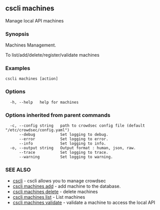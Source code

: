 ## cscli machines

Manage local API machines

### Synopsis


Machines Management.

To list/add/delete/register/validate machines


### Examples

```
cscli machines [action]
```

### Options

```
  -h, --help   help for machines
```

### Options inherited from parent commands

```
  -c, --config string   path to crowdsec config file (default "/etc/crowdsec/config.yaml")
      --debug           Set logging to debug.
      --error           Set logging to error.
      --info            Set logging to info.
  -o, --output string   Output format : human, json, raw.
      --trace           Set logging to trace.
      --warning         Set logging to warning.
```

### SEE ALSO

* [cscli](cscli.md)	 - cscli allows you to manage crowdsec
* [cscli machines add](cscli_machines_add.md)	 - add machine to the database.
* [cscli machines delete](cscli_machines_delete.md)	 - delete machines
* [cscli machines list](cscli_machines_list.md)	 - List machines
* [cscli machines validate](cscli_machines_validate.md)	 - validate a machine to access the local API



